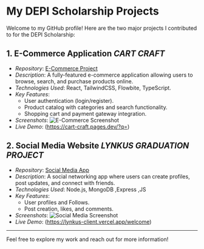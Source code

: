# My DEPI Scholarship Projects

Welcome to my GitHub profile! Here are the two major projects I contributed to for the DEPI Scholarship:

## 1. E-Commerce Application *CART CRAFT*
- *Repository*: [E-Commerce Project](https://github.com/abdoSamehDev/cart-craft)
- *Description*: A fully-featured e-commerce application allowing users to browse, search, and purchase products online.
- *Technologies Used*: React, TailwindCSS, Flowbite, TypeScript.
- *Key Features*:
  - User authentication (login/register).
  - Product catalog with categories and search functionality.
  - Shopping cart and payment gateway integration.
- *Screenshots*:
  ![E-Commerce Screenshot](link-to-screenshot.png)
- *Live Demo*: (https://cart-craft.pages.dev/?q=)

## 2. Social Media Website *LYNKUS* *GRADUATION PROJECT*
- *Repository*: [Social Media App](https://github.com/abdoSamehDev/lynkus)
- *Description*: A social networking app where users can create profiles, post updates, and connect with friends.
- *Technologies Used*: Node.js, MongoDB ,Express ,JS
- *Key Features*:
  - User profiles and Follows.
  - Post creation, likes, and comments.
- *Screenshots*:
  ![Social Media Screenshot](link-to-screenshot.png)
- *Live Demo*: (https://lynkus-client.vercel.app/welcome)

---
Feel free to explore my work and reach out for more information!
